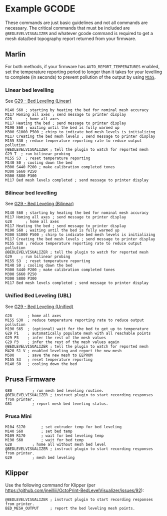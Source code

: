 # Example GCODE

These commands are just basic guidelines and not all commands are necessary. The critical commands that must be included are `@BEDLEVELVISUALIZER` and whatever gcode command is required to get a mesh data/bed topography report returned from your firmware.

## Marlin

For both methods, if your firmware has `AUTO_REPORT_TEMPERATURES` enabled, set the temperature reporting period to longer than it takes for your levelling to complete (in seconds) to prevent pollution of the output by using [`M155`](https://marlinfw.org/docs/gcode/M155.html).

### Linear bed levelling
See [G29 - Bed Leveling (Linear)](https://marlinfw.org/docs/gcode/G029-abl-linear.html)

```
M140 S60 ; starting by heating the bed for nominal mesh accuracy
M117 Homing all axes ; send message to printer display
G28      ; home all axes
M117 Heating the bed ; send message to printer display
M190 S60 ; waiting until the bed is fully warmed up
M300 S1000 P500 ; chirp to indicate bed mesh levels is initializing
M117 Creating the bed mesh levels ; send message to printer display
M155 S30 ; reduce temperature reporting rate to reduce output pollution
@BEDLEVELVISUALIZER	; tell the plugin to watch for reported mesh
G29 T  ; run bilinear probing
M155 S3  ; reset temperature reporting
M140 S0 ; cooling down the bed
M300 S440 P200 ; make calibration completed tones
M300 S660 P250
M300 S880 P300
M117 Bed mesh levels completed ; send message to printer display
```

### Bilinear bed levelling
See [G29 - Bed Leveling (Bilinear)](https://marlinfw.org/docs/gcode/G029-abl-bilinear.html)

```
M140 S60 ; starting by heating the bed for nominal mesh accuracy
M117 Homing all axes ; send message to printer display
G28      ; home all axes
M117 Heating the bed ; send message to printer display
M190 S60 ; waiting until the bed is fully warmed up
M300 S1000 P500 ; chirp to indicate bed mesh levels is initializing
M117 Creating the bed mesh levels ; send message to printer display
M155 S30 ; reduce temperature reporting rate to reduce output pollution
@BEDLEVELVISUALIZER	; tell the plugin to watch for reported mesh
G29	   ; run bilinear probing
M155 S3  ; reset temperature reporting
M140 S0 ; cooling down the bed
M300 S440 P200 ; make calibration completed tones
M300 S660 P250
M300 S880 P300
M117 Bed mesh levels completed ; send message to printer display
```

### Unified Bed Leveling (UBL)
See [G29 - Bed Leveling (Unified)](https://marlinfw.org/docs/gcode/G029-ubl.html)

```
G28       ; home all axes
M155 S30  ; reduce temperature reporting rate to reduce output pollution
M190 S65  ; (optional) wait for the bed to get up to temperature
G29 P1    ; automatically populate mesh with all reachable points
G29 P3    ; infer the rest of the mesh values
G29 P3    ; infer the rest of the mesh values again
@BEDLEVELVISUALIZER	; tell the plugin to watch for reported mesh
M420 S1 V ; enabled leveling and report the new mesh
M500      ; save the new mesh to EEPROM
M155 S3   ; reset temperature reporting
M140 S0   ; cooling down the bed
```

## Prusa Firmware
```
G80			; run mesh bed leveling routine.
@BEDLEVELVISUALIZER	; instruct plugin to start recording responses from printer.
G81			; report mesh bed leveling status.
```

### Prusa Mini
```
M104 S170		; set extruder temp for bed leveling
M140 S60		; set bed temp
M109 R170		; wait for bed leveling temp
M190 S60		; wait for bed temp
G28			; home all without mesh bed level
@BEDLEVELVISUALIZER	; instruct plugin to start recording responses from printer.
G29			; mesh bed leveling 
```

## Klipper
Use the following command for Klipper (per https://github.com/jneilliii/OctoPrint-BedLevelVisualizer/issues/92):
```
@BEDLEVELVISUALIZER	; instruct plugin to start recording responses from printer.
BED_MESH_OUTPUT		; report the bed leveling mesh points.
```
